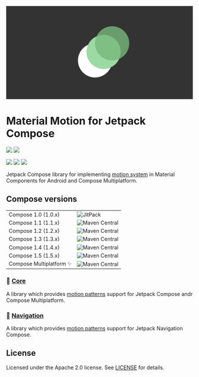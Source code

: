 <img width="550" alt="logo" src="docs/header.png" />

# Material Motion for Jetpack Compose

<a href="https://github.com/fornewid/material-motion-compose/actions/workflows/build.yaml"><img src="https://github.com/fornewid/material-motion-compose/actions/workflows/build.yaml/badge.svg"/></a>
<a href="https://opensource.org/licenses/Apache-2.0"><img src="https://img.shields.io/badge/License-Apache%202.0-blue.svg"/></a>

<a href='https://developer.android.com'><img src='http://img.shields.io/badge/platform-android-green.svg'/></a>
<a href='https://github.com/JetBrains/compose-multiplatform-ios-android-template/#readme'><img src='http://img.shields.io/badge/platform-iOS-white.svg'/></a>
<a href='https://github.com/JetBrains/compose-multiplatform-desktop-template/#readme'><img src='http://img.shields.io/badge/platform-jvm-red.svg'/></a>

Jetpack Compose library for implementing [motion system](https://material.io/develop/android/theming/motion/) in Material Components for Android and Compose Multiplatform.

## Compose versions

<table>
 <tr>
  <td>Compose 1.0 (1.0.x)</td><td><img alt="JitPack" src="https://img.shields.io/badge/JitPack-0.7.7-brightgreen.svg"></td>
 </tr>
 <tr>
  <td>Compose 1.1 (1.1.x)</td><td><img alt="Maven Central" src="https://img.shields.io/maven-central/v/io.github.fornewid/material-motion-compose-core?versionPrefix=0.8"></td>
 </tr>
 <tr>
  <td>Compose 1.2 (1.2.x)</td><td><img alt="Maven Central" src="https://img.shields.io/maven-central/v/io.github.fornewid/material-motion-compose-core?versionPrefix=0.9"></td>
 </tr>
 <tr>
  <td>Compose 1.3 (1.3.x)</td><td><img alt="Maven Central" src="https://img.shields.io/maven-central/v/io.github.fornewid/material-motion-compose-core?versionPrefix=0.10"></td>
 </tr>
 <tr>
  <td>Compose 1.4 (1.4.x)</td><td><img alt="Maven Central" src="https://img.shields.io/maven-central/v/io.github.fornewid/material-motion-compose-core?versionPrefix=0.11"></td>
 </tr>
 <tr>
  <td>Compose 1.5 (1.5.x)</td><td><img alt="Maven Central" src="https://img.shields.io/maven-central/v/io.github.fornewid/material-motion-compose-core"></td>
 </tr>
 <tr>
  <td>Compose Multiplatform ✨</td><td><img alt="Maven Central" src="https://img.shields.io/maven-central/v/io.github.fornewid/material-motion-compose-core?versionPrefix=0.12"></td>
 </tr>
</table>


### 🌈 [Core](./core/)

A library which provides [motion patterns](https://material.io/design/motion/the-motion-system.html) support for Jetpack Compose andr Compose Multiplatform.

### 🧭 [Navigation](./navigation/)

A library which provides [motion patterns](https://material.io/design/motion/the-motion-system.html) support for Jetpack Navigation Compose.


## License

Licensed under the Apache 2.0 license. See [LICENSE](LICENSE) for details.
